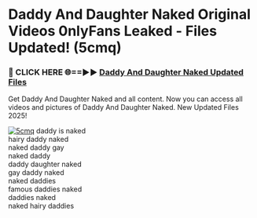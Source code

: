 # Daddy And Daughter Naked Original Videos 0nlyFans Leaked - Files Updated! (5cmq)

<h3>🔴 CLICK HERE 🌐==►► <a href="https://tinyurl.com/up5wt9bj" rel="nofollow">Daddy And Daughter Naked Updated Files</a></h3>

Get Daddy And Daughter Naked and all content. Now you can access all videos and pictures of Daddy And Daughter Naked. New Updated Files 2025!

[![5cmq](https://i.imgur.com/ABiUzMV.gif)](https://tinyurl.com/up5wt9bj)
daddy is naked<br>
hairy daddy naked<br>
naked daddy gay<br>
naked daddy<br>
daddy daughter naked<br>
gay daddy naked<br>
naked daddies<br>
famous daddies naked<br>
daddies naked<br>
naked hairy daddies